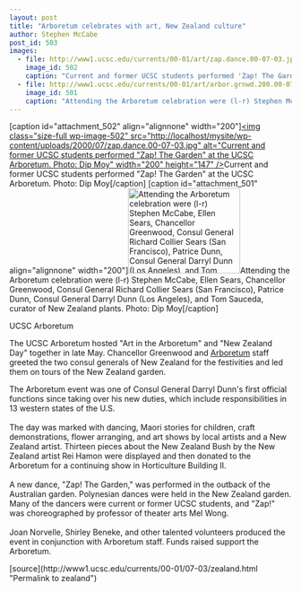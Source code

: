 ```yaml
---
layout: post
title: "Arboretum celebrates with art, New Zealand culture"
author: Stephen McCabe
post_id: 503
images:
  - file: http://www1.ucsc.edu/currents/00-01/art/zap.dance.00-07-03.jpg
    image_id: 502
    caption: "Current and former UCSC students performed 'Zap! The Garden' at the UCSC Arboretum. Photo: Dip Moy"
  - file: http://www1.ucsc.edu/currents/00-01/art/arbor.grnwd.200.00-07-03.jpg
    image_id: 501
    caption: "Attending the Arboretum celebration were (l-r) Stephen McCabe, Ellen Sears, Chancellor Greenwood, Consul General Richard Collier Sears (San Francisco), Patrice Dunn, Consul General Darryl Dunn (Los Angeles), and Tom Sauceda, curator of New Zealand plants. Photo: Dip Moy"
---
```


[caption id="attachment_502" align="alignnone" width="200"]<a href="http://localhost/mysite/wp-content/uploads/2000/07/zap.dance.00-07-03.jpg"><img class="size-full wp-image-502" src="http://localhost/mysite/wp-content/uploads/2000/07/zap.dance.00-07-03.jpg" alt="Current and former UCSC students performed "Zap! The Garden" at the UCSC Arboretum. Photo: Dip Moy" width="200" height="147" /></a>Current and former UCSC students performed "Zap! The Garden" at the UCSC Arboretum. Photo: Dip Moy[/caption]
[caption id="attachment_501" align="alignnone" width="200"]<a href="http://localhost/mysite/wp-content/uploads/2000/07/arbor.grnwd.200.00-07-03.jpg"><img class="size-full wp-image-501" src="http://localhost/mysite/wp-content/uploads/2000/07/arbor.grnwd.200.00-07-03.jpg" alt="Attending the Arboretum celebration were (l-r) Stephen McCabe, Ellen Sears, Chancellor Greenwood, Consul General Richard Collier Sears (San Francisco), Patrice Dunn, Consul General Darryl Dunn (Los Angeles), and Tom Sauceda, curator of New Zealand plants. Photo: Dip Moy" width="200" height="152" /></a>Attending the Arboretum celebration were (l-r) Stephen McCabe, Ellen Sears, Chancellor Greenwood, Consul General Richard Collier Sears (San Francisco), Patrice Dunn, Consul General Darryl Dunn (Los Angeles), and Tom Sauceda, curator of New Zealand plants. Photo: Dip Moy[/caption]
<p>
  UCSC Arboretum
</p>The UCSC Arboretum hosted "Art in the Arboretum" and "New Zealand Day" together in late May. Chancellor Greenwood and <a href="http://www2.ucsc.edu/arboretum/">Arboretum</a> staff greeted the two consul generals of New Zealand for the festivities and led them on tours of the New Zealand garden.
<p>
  The Arboretum event was one of Consul General Darryl Dunn's first official functions since taking over his new duties, which include responsibilities in 13 western states of the U.S.<br>
  <br>
  The day was marked with dancing, Maori stories for children, craft demonstrations, flower arranging, and art shows by local artists and a New Zealand artist. Thirteen pieces about the New Zealand Bush by the New Zealand artist Rei Hamon were displayed and then donated to the Arboretum for a continuing show in Horticulture Building II.<br>
  <br>
  A new dance, "Zap! The Garden," was performed in the outback of the Australian garden. Polynesian dances were held in the New Zealand garden. Many of the dancers were current or former UCSC students, and "Zap!" was choreographed by professor of theater arts Mel Wong.<br>
  <br>
  Joan Norvelle, Shirley Beneke, and other talented volunteers produced the event in conjunction with Arboretum staff. Funds raised support the Arboretum.
</p>
<p>

</p>
[source](http://www1.ucsc.edu/currents/00-01/07-03/zealand.html "Permalink to zealand")
